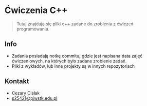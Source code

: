 # Ćwiczenia C++
> Tutaj znajdują się pliki c++ zadane do zrobienia z ćwiczeń programowania.

## Info
- Zadania posiadają notkę commitu, gdzie jest napisana data zajęć ćwiczeniowych, na których było zadane zrobienie zadań.
- Pliki z wykładów, lub inne projekty są w innych repozytoriach

## Kontakt
- Cezary Ciślak
- s25421@pjwstk.edu.pl
